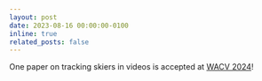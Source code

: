 ```yaml
---
layout: post
date: 2023-08-16 00:00:00-0100
inline: true
related_posts: false
---
```


One paper on tracking skiers in videos is accepted at <a href="https://wacv2024.thecvf.com">WACV 2024</a>!
